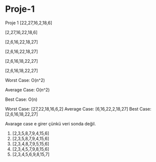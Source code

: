 # Proje-1
Proje 1
[22,27,16,2,18,6]

[2,27,16,22,18,6]

[2,6,16,22,18,27]

[2,6,16,22,18,27]

[2,6,16,18,22,27]

[2,6,16,18,22,27]


Worst Case: O(n^2)

Average Case: O(n^2)

Best Case: O(n)


Worst Case:
[27,22,18,16,6,2]
Average Case:
[6,16,22,2,18,27]
Best Case:
[2,6,16,18,22,27]

Avarage case e girer çünkü veri sonda değil.


1. [2,3,5,8,7,9,4,15,6]
2. [2,3,5,8,7,9,4,15,6]
3. [2,3,4,8,7,9,5,15,6]
4. [2,3,4,5,7,9,8,15,6]
5. [2,3,4,5,6,9,8,15,7]
